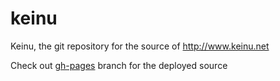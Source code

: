 keinu
=====	

Keinu, the git repository for the source of http://www.keinu.net

Check out [gh-pages](tree/gh-pages) branch for the deployed source
